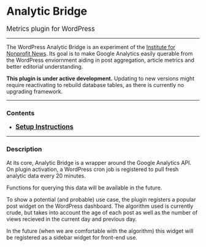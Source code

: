 # Analytic Bridge

<big>Metrics plugin for WordPress</big>

---

The WordPress Analytic Bridge is an experiment of the [Institute for Nonprofit News](http://inn.org). Its goal is to make Google Analytics easily querable from the WordPress enviornment aiding in post aggregation, article metrics and better editorial understanding.

**This plugin is under active development.** Updating to new versions might require reactivating to rebuild database tables, as there is currently no upgrading framework.

---

### Contents
 * __<big>[Setup Instructions](setup.md)</big>__ 

---

### Description

At its core, Analytic Bridge is a wrapper around the Google Analytics API. On plugin activation, a WordPress cron job is registered to pull fresh analytic data every 20 minutes.

Functions for querying this data will be available in the future.

To show a potential (and probable) use case, the plugin registers a popular post widget on the WordPress dashboard. The algorithm used is currently crude, but takes into account the age of each post as well as the number of views recieved in the current day and previous day.

In the future (when we are comfortable with the algorithm) this widget will be registered as a sidebar widget for front-end use.